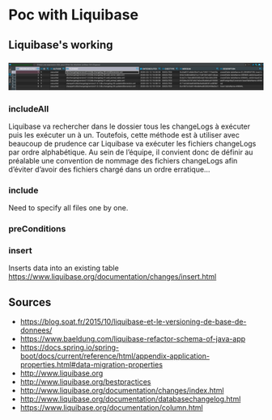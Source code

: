 # Poc with Liquibase

## Liquibase's working

### ![Insert](image/Insert.png)

### includeAll

Liquibase va rechercher dans le dossier tous les changeLogs à exécuter puis les exécuter un à un. 
Toutefois, cette méthode est à utiliser avec beaucoup de prudence car Liquibase va exécuter les fichiers changeLogs par ordre alphabétique. 
Au sein de l’équipe, il convient donc de définir au préalable une convention de nommage des fichiers changeLogs afin d’éviter d’avoir des fichiers chargé dans un ordre erratique…

### include
Need to specify all files one by one.

### preConditions

### insert
Inserts data into an existing table
https://www.liquibase.org/documentation/changes/insert.html

## Sources
- https://blog.soat.fr/2015/10/liquibase-et-le-versioning-de-base-de-donnees/
- https://www.baeldung.com/liquibase-refactor-schema-of-java-app
- https://docs.spring.io/spring-boot/docs/current/reference/html/appendix-application-properties.html#data-migration-properties
- http://www.liquibase.org
- http://www.liquibase.org/bestpractices
- http://www.liquibase.org/documentation/changes/index.html
- http://www.liquibase.org/documentation/databasechangelog.html
- https://www.liquibase.org/documentation/column.html